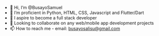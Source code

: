 - 👋 Hi, I’m @BusayoSamuel
- 👀 I’m proficient in Python, HTML, CSS, Javascript and Flutter/Dart
- 🌱 I aspire to become a full stack developer
- 💞️ Looking to collaborate on any web/mobile app development projects
- 📫 How to reach me - email: busayosalisu@gmail.com

<!---
bsnga/bsnga is a ✨ special ✨ repository because its `README.md` (this file) appears on your GitHub profile.
You can click the Preview link to take a look at your changes.
--->
